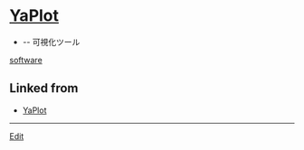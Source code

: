 ---
---
# [YaPlot](/YaPlot)


* [](https://github.com/[vitroid](/vitroid)/[YaPlot](/YaPlot)) -- 可視化ツール

[software](/software) 


## Linked from

* [YaPlot](YaPlot.md)


----
[Edit](https://github.com/vitroid/vitroid.github.io/edit/master/MD/YaPlot.md)
